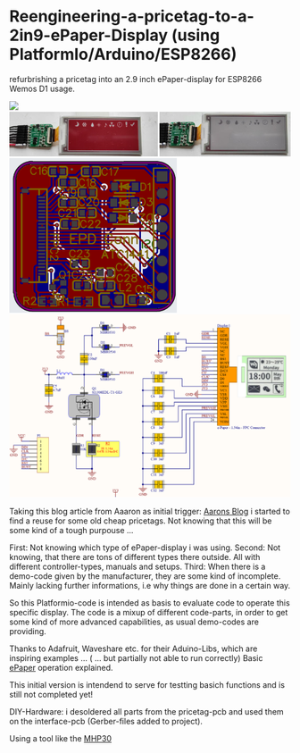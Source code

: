 # Reengineering-a-pricetag-to-a-2in9-ePaper-Display (using PlatformIo/Arduino/ESP8266)
refurbrishing a pricetag into an 2.9 inch ePaper-display for ESP8266 Wemos D1 usage. 

<img src="https://github.com/juergs/Reengineering-a-pricetag-to-a-2in9-ePaper-Display/blob/main/pics/epaper_2.9-overview.png" width="800"/>

<img src="https://github.com/juergs/Reengineering-a-pricetag-to-a-2in9-ePaper-Display/blob/main/pics/b-w-r.png" width="800"/>

<img src="https://github.com/juergs/Reengineering-a-pricetag-to-a-2in9-ePaper-Display/blob/main/pics/EPD_Conn_ACT1441.png" width="300"/>

<img src="https://github.com/juergs/Reengineering-a-pricetag-to-a-2in9-ePaper-Display/blob/main/pics/overview_epd_interface_schematic.png" width="800"/>

Taking this blog article from Aaaron as initial trigger: [Aarons Blog](http://atcnetz.blogspot.com/2019/02/ausgemusterete-elektronische-e-ink.html)
i started to find a reuse for some old cheap pricetags. Not knowing that this will be some kind of a tough purpouse ... 

First:  Not knowing which type of ePaper-display i was using. 
Second: Not knowing, that there are tons of different types there outside. All with different controller-types, manuals and setups.
Third:  When there is a demo-code given by the manufacturer, they are some kind of incomplete. Mainly lacking further informations, i.e why things are done in a certain way. 

So this Platformio-code is intended as basis to evaluate code to operate this specific display. 
The code is a mixup of different code-parts, in order to get some kind of more advanced capabilities, as usual demo-codes are providing. 

Thanks to Adafruit, Waveshare etc. for their Aduino-Libs, which are inspiring examples ...  ( ... but partially not able to run correctly)
Basic [ePaper](https://www.zephray.me/post/stm32_epd_calendar/) operation explained.

This initial version is intendend to serve for testting basich functions and is still not completed yet! 

DIY-Hardware: i desoldered all parts from the pricetag-pcb and used them on the interface-pcb (Gerber-files added to project). 

Using a tool like the [MHP30](https://de.aliexpress.com/item/1005001800667409.html?gatewayAdapt=glo2deu)

